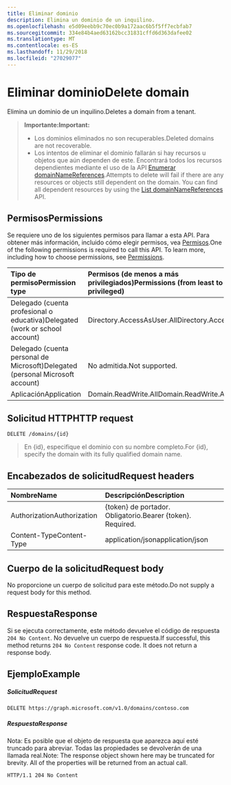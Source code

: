 ```yaml
---
title: Eliminar dominio
description: Elimina un dominio de un inquilino.
ms.openlocfilehash: e5d09eebb9c70ec0b9a172aac6b5f5ff7ecbfab7
ms.sourcegitcommit: 334e84b4aed63162bcc31831cffd6d363dafee02
ms.translationtype: MT
ms.contentlocale: es-ES
ms.lasthandoff: 11/29/2018
ms.locfileid: "27029077"
---
```

# <a name="delete-domain"></a><span data-ttu-id="d2036-103">Eliminar dominio</span><span class="sxs-lookup"><span data-stu-id="d2036-103">Delete domain</span></span>

<span data-ttu-id="d2036-104">Elimina un dominio de un inquilino.</span><span class="sxs-lookup"><span data-stu-id="d2036-104">Deletes a domain from a tenant.</span></span>

> <span data-ttu-id="d2036-105">**Importante:**</span><span class="sxs-lookup"><span data-stu-id="d2036-105">**Important:**</span></span>
> - <span data-ttu-id="d2036-106">Los dominios eliminados no son recuperables.</span><span class="sxs-lookup"><span data-stu-id="d2036-106">Deleted domains are not recoverable.</span></span><br />
> - <span data-ttu-id="d2036-p101">Los intentos de eliminar el dominio fallarán si hay recursos u objetos que aún dependen de este. Encontrará todos los recursos dependientes mediante el uso de la API [Enumerar domainNameReferences](domain-list-domainnamereferences.md).</span><span class="sxs-lookup"><span data-stu-id="d2036-p101">Attempts to delete will fail if there are any resources or objects still dependent on the domain. You can find all dependent resources by using the [List domainNameReferences](domain-list-domainnamereferences.md) API.</span></span>

## <a name="permissions"></a><span data-ttu-id="d2036-109">Permisos</span><span class="sxs-lookup"><span data-stu-id="d2036-109">Permissions</span></span>

<span data-ttu-id="d2036-p102">Se requiere uno de los siguientes permisos para llamar a esta API. Para obtener más información, incluido cómo elegir permisos, vea [Permisos](/graph/permissions-reference).</span><span class="sxs-lookup"><span data-stu-id="d2036-p102">One of the following permissions is required to call this API. To learn more, including how to choose permissions, see [Permissions](/graph/permissions-reference).</span></span>


|<span data-ttu-id="d2036-112">Tipo de permiso</span><span class="sxs-lookup"><span data-stu-id="d2036-112">Permission type</span></span>      | <span data-ttu-id="d2036-113">Permisos (de menos a más privilegiados)</span><span class="sxs-lookup"><span data-stu-id="d2036-113">Permissions (from least to most privileged)</span></span>              |
|:--------------------|:---------------------------------------------------------|
|<span data-ttu-id="d2036-114">Delegado (cuenta profesional o educativa)</span><span class="sxs-lookup"><span data-stu-id="d2036-114">Delegated (work or school account)</span></span> | <span data-ttu-id="d2036-115">Directory.AccessAsUser.All</span><span class="sxs-lookup"><span data-stu-id="d2036-115">Directory.AccessAsUser.All</span></span>    |
|<span data-ttu-id="d2036-116">Delegado (cuenta personal de Microsoft)</span><span class="sxs-lookup"><span data-stu-id="d2036-116">Delegated (personal Microsoft account)</span></span> | <span data-ttu-id="d2036-117">No admitida.</span><span class="sxs-lookup"><span data-stu-id="d2036-117">Not supported.</span></span>    |
|<span data-ttu-id="d2036-118">Aplicación</span><span class="sxs-lookup"><span data-stu-id="d2036-118">Application</span></span> | <span data-ttu-id="d2036-119">Domain.ReadWrite.All</span><span class="sxs-lookup"><span data-stu-id="d2036-119">Domain.ReadWrite.All</span></span> |

## <a name="http-request"></a><span data-ttu-id="d2036-120">Solicitud HTTP</span><span class="sxs-lookup"><span data-stu-id="d2036-120">HTTP request</span></span>
<!-- { "blockType": "ignored" } -->
```http
DELETE /domains/{id}
```

> <span data-ttu-id="d2036-121">En {id}, especifique el dominio con su nombre completo.</span><span class="sxs-lookup"><span data-stu-id="d2036-121">For {id}, specify the domain with its fully qualified domain name.</span></span>

## <a name="request-headers"></a><span data-ttu-id="d2036-122">Encabezados de solicitud</span><span class="sxs-lookup"><span data-stu-id="d2036-122">Request headers</span></span>

| <span data-ttu-id="d2036-123">Nombre</span><span class="sxs-lookup"><span data-stu-id="d2036-123">Name</span></span>       | <span data-ttu-id="d2036-124">Descripción</span><span class="sxs-lookup"><span data-stu-id="d2036-124">Description</span></span>|
|:---------------|:----------|
| <span data-ttu-id="d2036-125">Authorization</span><span class="sxs-lookup"><span data-stu-id="d2036-125">Authorization</span></span>  | <span data-ttu-id="d2036-p103">{token} de portador. Obligatorio.</span><span class="sxs-lookup"><span data-stu-id="d2036-p103">Bearer {token}. Required.</span></span> |
| <span data-ttu-id="d2036-128">Content-Type</span><span class="sxs-lookup"><span data-stu-id="d2036-128">Content-Type</span></span>  | <span data-ttu-id="d2036-129">application/json</span><span class="sxs-lookup"><span data-stu-id="d2036-129">application/json</span></span> |

## <a name="request-body"></a><span data-ttu-id="d2036-130">Cuerpo de la solicitud</span><span class="sxs-lookup"><span data-stu-id="d2036-130">Request body</span></span>

<span data-ttu-id="d2036-131">No proporcione un cuerpo de solicitud para este método.</span><span class="sxs-lookup"><span data-stu-id="d2036-131">Do not supply a request body for this method.</span></span>

## <a name="response"></a><span data-ttu-id="d2036-132">Respuesta</span><span class="sxs-lookup"><span data-stu-id="d2036-132">Response</span></span>

<span data-ttu-id="d2036-p104">Si se ejecuta correctamente, este método devuelve el código de respuesta `204 No Content`. No devuelve un cuerpo de respuesta.</span><span class="sxs-lookup"><span data-stu-id="d2036-p104">If successful, this method returns `204 No Content` response code. It does not return a response body.</span></span>

## <a name="example"></a><span data-ttu-id="d2036-135">Ejemplo</span><span class="sxs-lookup"><span data-stu-id="d2036-135">Example</span></span>
##### <a name="request"></a><span data-ttu-id="d2036-136">Solicitud</span><span class="sxs-lookup"><span data-stu-id="d2036-136">Request</span></span>

<!-- {
  "blockType": "request",
  "sampleKeys": ["contoso.com"],
  "name": "delete_domain"
}-->
```http
DELETE https://graph.microsoft.com/v1.0/domains/contoso.com
```

##### <a name="response"></a><span data-ttu-id="d2036-137">Respuesta</span><span class="sxs-lookup"><span data-stu-id="d2036-137">Response</span></span>

<span data-ttu-id="d2036-p105">Nota: Es posible que el objeto de respuesta que aparezca aquí esté truncado para abreviar. Todas las propiedades se devolverán de una llamada real.</span><span class="sxs-lookup"><span data-stu-id="d2036-p105">Note: The response object shown here may be truncated for brevity. All of the properties will be returned from an actual call.</span></span>
<!-- {
  "blockType": "response",
  "truncated": true
} -->
```http
HTTP/1.1 204 No Content
```

<!-- uuid: 8fcb5dbc-d5aa-4681-8e31-b001d5168d79
2015-10-25 14:57:30 UTC -->
<!-- {
  "type": "#page.annotation",
  "description": "Delete domain",
  "keywords": "",
  "section": "documentation",
  "tocPath": ""
}-->